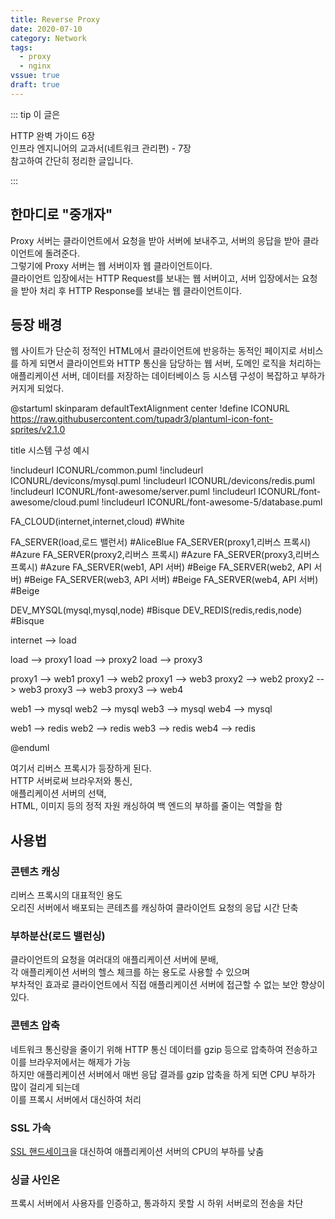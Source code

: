 ```yaml
---
title: Reverse Proxy
date: 2020-07-10
category: Network
tags:
  - proxy
  - nginx
vssue: true
draft: true
---
```


::: tip 이 글은

HTTP 완벽 가이드 6장  
인프라 엔지니어의 교과서(네트워크 관리편) - 7장  
참고하여 간단히 정리한 글입니다.

:::

## 한마디로 "중개자"

Proxy 서버는 클라이언트에서 요청을 받아 서버에 보내주고, 서버의 응답을 받아 클라이언트에 돌려준다.    
그렇기에 Proxy 서버는 웹 서버이자 웹 클라이언트이다.  
클라이언트 입장에서는 HTTP Request를 보내는 웹 서버이고, 서버 입장에서는 요청을 받아 처리 후 HTTP Response를 보내는 웹 클라이언트이다.  

## 등장 배경

웹 사이트가 단순히 정적인 HTML에서 클라이언트에 반응하는 동적인 페이지로 서비스를 하게 되면서 클라이언트와 HTTP 통신을 담당하는 웹 서버, 도메인 로직을 처리하는 애플리케이션 서버, 데이터를 저장하는 데이터베이스 등 시스템 구성이 복잡하고 부하가 커지게 되었다.

@startuml
skinparam defaultTextAlignment center
!define ICONURL https://raw.githubusercontent.com/tupadr3/plantuml-icon-font-sprites/v2.1.0

title 시스템 구성 예시

!includeurl ICONURL/common.puml
!includeurl ICONURL/devicons/mysql.puml
!includeurl ICONURL/devicons/redis.puml
!includeurl ICONURL/font-awesome/server.puml
!includeurl ICONURL/font-awesome/cloud.puml
!includeurl ICONURL/font-awesome-5/database.puml

FA_CLOUD(internet,internet,cloud) #White

FA_SERVER(load,로드 밸런서) #AliceBlue
FA_SERVER(proxy1,리버스 프록시) #Azure
FA_SERVER(proxy2,리버스 프록시) #Azure
FA_SERVER(proxy3,리버스 프록시) #Azure
FA_SERVER(web1, API 서버) #Beige
FA_SERVER(web2, API 서버) #Beige
FA_SERVER(web3, API 서버) #Beige
FA_SERVER(web4, API 서버) #Beige

DEV_MYSQL(mysql,mysql,node) #Bisque
DEV_REDIS(redis,redis,node) #Bisque

internet --> load

load --> proxy1
load --> proxy2
load --> proxy3

proxy1 --> web1
proxy1 --> web2
proxy1 --> web3
proxy2 --> web2
proxy2 --> web3
proxy3 --> web3
proxy3 --> web4

web1 --> mysql
web2 --> mysql
web3 --> mysql
web4 --> mysql

web1 --> redis
web2 --> redis
web3 --> redis
web4 --> redis


@enduml

여기서 리버스 프록시가 등장하게 된다.  
HTTP 서버로써 브라우저와 통신,  
애플리케이션 서버의 선택,  
HTML, 이미지 등의 정적 자원 캐싱하여 백 엔드의 부하를 줄이는 역할을 함

## 사용법

### 콘텐츠 캐싱

리버스 프록시의 대표적인 용도  
오리진 서버에서 배포되는 콘테츠를 캐싱하여 클라이언트 요청의 응답 시간 단축

### 부하분산(로드 밸런싱)

클라이언트의 요청을 여러대의 애플리케이션 서버에 분배,  
각 애플리케이션 서버의 헬스 체크를 하는 용도로 사용할 수 있으며  
부차적인 효과로 클라이언트에서 직접 애플리케이션 서버에 접근할 수 없는 보안 향상이 있다.

### 콘텐츠 압축

네트워크 통신량을 줄이기 위해 HTTP 통신 데이터를 gzip 등으로 압축하여 전송하고 이를 브라우저에서는 해제가 가능  
하지만 애플리케이션 서버에서 매번 응답 결과를 gzip 압축을 하게 되면 CPU 부하가 많이 걸리게 되는데  
이를 프록시 서버에서 대신하여 처리

### SSL 가속
 
[SSL 핸드세이크](https://www.cloudflare.com/learning/ssl/what-happens-in-a-tls-handshake/)을 대신하여 애플리케이션 서버의 CPU의 부하를 낮춤

### 싱글 사인온

프록시 서버에서 사용자를 인증하고, 통과하지 못할 시 하위 서버로의 전송을 차단